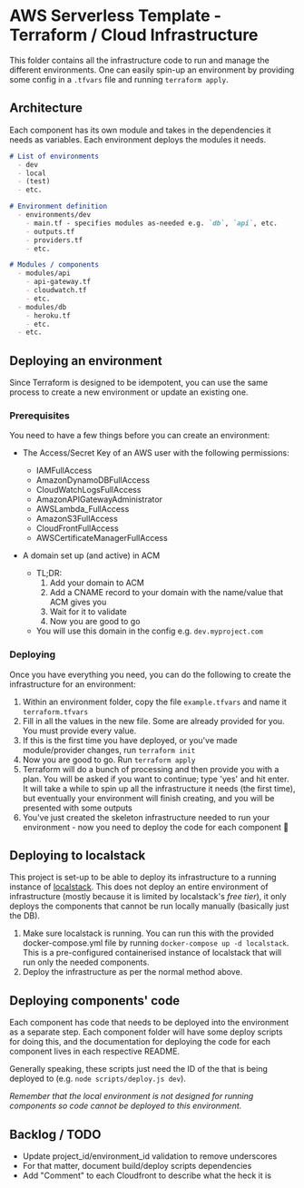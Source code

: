# AWS Serverless Template - Terraform / Cloud Infrastructure

This folder contains all the infrastructure code to run and manage the different environments. One can easily spin-up an environment by providing some config in a `.tfvars` file and running `terraform apply`.

## Architecture

Each component has its own module and takes in the dependencies it needs as variables. Each environment deploys the modules it needs.

```md
# List of environments
  - dev
  - local
  - (test)
  - etc.

# Environment definition
  - environments/dev
    - main.tf - specifies modules as-needed e.g. `db`, `api`, etc.
    - outputs.tf
    - providers.tf
    - etc.

# Modules / components
  - modules/api
    - api-gateway.tf
    - cloudwatch.tf
    - etc.
  - modules/db
    - heroku.tf
    - etc.
  - etc.
```


## Deploying an environment

Since Terraform is designed to be idempotent, you can use the same process to create a new environment or update an existing one.

### Prerequisites

You need to have a few things before you can create an environment:
  - The Access/Secret Key of an AWS user with the following permissions:
    - IAMFullAccess
    - AmazonDynamoDBFullAccess
    - CloudWatchLogsFullAccess
    - AmazonAPIGatewayAdministrator
    - AWSLambda_FullAccess
    - AmazonS3FullAccess
    - CloudFrontFullAccess
    - AWSCertificateManagerFullAccess

  - A domain set up (and active) in ACM
    - TL;DR:
      1. Add your domain to ACM
      1. Add a CNAME record to your domain with the name/value that ACM gives you
      1. Wait for it to validate
      1. Now you are good to go
    - You will use this domain in the config e.g. `dev.myproject.com`

### Deploying

Once you have everything you need, you can do the following to create the infrastructure for an environment:

1. Within an environment folder, copy the file `example.tfvars` and name it `terraform.tfvars`
1. Fill in all the values in the new file. Some are already provided for you. You must provide every value.
1. If this is the first time you have deployed, or you've made module/provider changes, run `terraform init`
1. Now you are good to go. Run `terraform apply`
1. Terraform will do a bunch of processing and then provide you with a plan. You will be asked if you want to continue; type 'yes' and hit enter. It will take a while to spin up all the infrastructure it needs (the first time), but eventually your environment will finish creating, and you will be presented with some outputs
1. You've just created the skeleton infrastructure needed to run your environment - now you need to deploy the code for each component 🙂

## Deploying to localstack

This project is set-up to be able to deploy its infrastructure to a running instance of [localstack](https://github.com/localstack/localstack). This does not deploy an entire environment of infrastructure (mostly because it is limited by localstack's _free tier_), it only deploys the components that cannot be run locally manually (basically just the DB).

1. Make sure localstack is running. You can run this with the provided docker-compose.yml file by running `docker-compose up -d localstack`. This is a pre-configured containerised instance of localstack that will run only the needed components.
1. Deploy the infrastructure as per the normal method above.

## Deploying components' code

Each component has code that needs to be deployed into the environment as a separate step. Each component folder will have some deploy scripts for doing this, and the documentation for deploying the code for each component lives in each respective README.

Generally speaking, these scripts just need the ID of the that is being deployed to (e.g. `node scripts/deploy.js dev`).

_Remember that the local environment is not designed for running components so code cannot be deployed to this environment._

## Backlog / TODO

  - Update project_id/environment_id validation to remove underscores
  - For that matter, document build/deploy scripts dependencies
  - Add "Comment" to each Cloudfront to describe what the heck it is